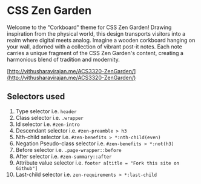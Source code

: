 # CSS Zen Garden

Welcome to the "Corkboard" theme for CSS Zen Garden! Drawing inspiration from the physical world, this design transports visitors into a realm where digital meets analog. Imagine a wooden corkboard hanging on your wall, adorned with a collection of vibrant post-it notes. Each note carries a unique fragment of the CSS Zen Garden's content, creating a harmonious blend of tradition and modernity.

[http://vithusharavirajan.me/ACS3320-ZenGarden/](http://vithusharavirajan.me/ACS3320-ZenGarden/)

## Selectors used

1. Type selector i.e. `header`
2. Class selector i.e. `.wrapper`
3. Id selector i.e. `#zen-intro`
4. Descendant selector i.e. `#zen-preamble > h3`
5. Nth-child selector i.e. `#zen-benefits > *:nth-child(even)`
6. Negation Pseudo-class selector i.e. `#zen-benefits > *:not(h3)`
7. Before selector i.e. `.page-wrapper::before`
8. After selector i.e. `#zen-summary::after`
9. Attribute value selector i.e. `footer a[title = "Fork this site on Github"]`
10. Last-child selector i.e. `zen-requirements > *:last-child`
